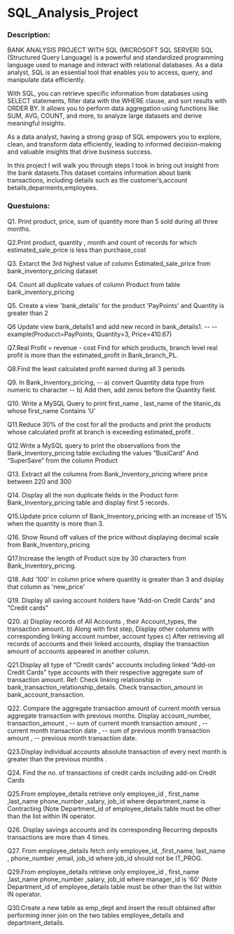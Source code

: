 # SQL_Analysis_Project

### Description:
BANK ANALYSIS PROJECT WITH SQL (MICROSOFT SQL SERVER)
SQL (Structured Query Language) is a powerful and standardized programming language used to manage and interact with relational databases. As a data analyst, SQL is an essential tool that enables you to access, query, and manipulate data efficiently.

With SQL, you can retrieve specific information from databases using SELECT statements, filter data with the WHERE clause, and sort results with ORDER BY. It allows you to perform data aggregation using functions like SUM, AVG, COUNT, and more, to analyze large datasets and derive meaningful insights.

As a data analyst, having a strong grasp of SQL empowers you to explore, clean, and transform data efficiently, leading to informed decision-making and valuable insights that drive business success.

In this project I will walk you through steps I took in bring out insight from the bank datasets.This dataset contains information about bank transactions, including details such as the customer’s,account betails,deparments,employees.

### Questuions:

Q1. Print product, price, sum of quantity more than 5 sold during all three months.  

Q2.Print product, quantity , month and count of records for which estimated_sale_price is less than purchase_cost

Q3. Extarct the 3rd highest value of column Estimated_sale_price from bank_inventory_pricing dataset

Q4. Count all duplicate values of column Product from table bank_inventory_pricing

Q5. Create a view 'bank_details' for the product 'PayPoints' and Quantity is greater than 2 

Q6 Update view bank_details1 and add new record in bank_details1.
-- --example(Producct=PayPoints, Quantity=3, Price=410.67)

Q7.Real Profit = revenue - cost  Find for which products, branch level real profit is more than the estimated_profit in Bank_branch_PL.

Q8.Find the least calculated profit earned during all 3 periods

Q9. In Bank_Inventory_pricing, 
-- a) convert Quantity data type from numeric to character 
-- b) Add then, add zeros before the Quantity field.  

Q10. Write a MySQL Query to print first_name , last_name of the titanic_ds whose first_name Contains ‘U’

Q11.Reduce 30% of the cost for all the products and print the products whose  calculated profit at branch is exceeding estimated_profit .

Q12.Write a MySQL query to print the observations from the Bank_Inventory_pricing table excluding the values “BusiCard” And “SuperSave” from the column Product

Q13. Extract all the columns from Bank_Inventory_pricing where price between 220 and 300

Q14. Display all the non duplicate fields in the Product form Bank_Inventory_pricing table and display first 5 records.

Q15.Update price column of Bank_Inventory_pricing with an increase of 15%  when the quantity is more than 3.

Q16. Show Round off values of the price without displaying decimal scale from Bank_Inventory_pricing

Q17.Increase the length of Product size by 30 characters from Bank_Inventory_pricing.

Q18. Add '100' in column price where quantity is greater than 3 and dsiplay that column as 'new_price' 

Q19. Display all saving account holders have “Add-on Credit Cards" and “Credit cards" 

Q20.
a) Display records of All Accounts , their Account_types, the transaction amount.
b) Along with first step, Display other columns with corresponding linking account number, account types 
c) After retrieving all records of accounts and their linked accounts, display the  transaction amount of accounts appeared  in another column.

Q21.Display all type of “Credit cards”  accounts including linked “Add-on Credit Cards" 
type accounts with their respective aggregate sum of transaction amount. 
Ref: Check linking relationship in bank_transaction_relationship_details.
Check transaction_amount in bank_account_transaction. 

Q22. Compare the aggregate transaction amount of current month versus aggregate transaction with previous months.
Display account_number, transaction_amount , 
-- sum of current month transaction amount ,
-- current month transaction date , 
-- sum of previous month transaction amount , 
-- previous month transaction date.

Q23.Display individual accounts absolute transaction of every next  month is greater than the previous months .

Q24. Find the no. of transactions of credit cards including add-on Credit Cards
    
Q25.From employee_details retrieve only employee_id , first_name ,last_name phone_number ,salary, job_id where department_name is Contracting (Note
Department_id of employee_details table must be other than the list within IN operator.
    
Q26. Display savings accounts and its corresponding Recurring deposits transactions are more than 4 times.

Q27. From employee_details fetch only employee_id, ,first_name, last_name , phone_number ,email, job_id where job_id should not be IT_PROG.

Q29.From employee_details retrieve only employee_id , first_name ,last_name phone_number ,salary, job_id where manager_id is '60' (Note
Department_id of employee_details table must be other than the list within IN operator.

Q30.Create a new table as emp_dept and insert the result obtained after performing inner join on the two tables employee_details and department_details.
